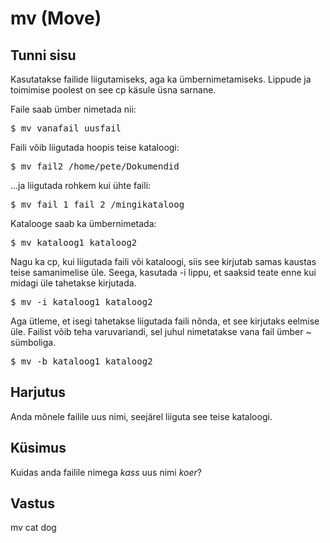# mv (Move)

## Tunni sisu

Kasutatakse failide liigutamiseks, aga ka ümbernimetamiseks. Lippude ja toimimise poolest on see cp käsule üsna sarnane.

Faile saab ümber nimetada nii:

<pre>$ mv vanafail uusfail</pre>

Faili võib liigutada hoopis teise kataloogi:

<pre>$ mv fail2 /home/pete/Dokumendid</pre>

...ja liigutada rohkem kui ühte faili:

<pre>$ mv fail_1 fail_2 /mingikataloog</pre>

Katalooge saab ka ümbernimetada:

<pre>$ mv kataloog1 kataloog2</pre>

Nagu ka cp, kui liigutada faili või kataloogi, siis see kirjutab samas kaustas teise samanimelise üle. Seega, kasutada -i lippu, et saaksid teate enne kui midagi üle tahetakse kirjutada.

<pre>$ mv -i kataloog1 kataloog2</pre>

Aga ütleme, et isegi tahetakse liigutada faili nõnda, et see kirjutaks eelmise üle. Failist võib teha varuvariandi, sel juhul nimetatakse vana fail ümber ~ sümboliga.

<pre>$ mv -b kataloog1 kataloog2</pre>

## Harjutus

Anda mõnele failile uus nimi, seejärel liiguta see teise kataloogi.

## Küsimus

Kuidas anda failile nimega *kass* uus nimi *koer*?

## Vastus

mv cat dog
